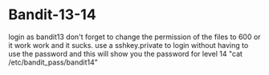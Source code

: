 # Bandit-13-14
login as bandit13 don't forget to change the permission of the files to 600 or it work work and it sucks.  use a sshkey.private to login without having to use the password and this will show you the password for level 14 "cat /etc/bandit_pass/bandit14"
